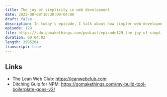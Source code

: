 ```yaml
---
title: The joy of simplicity in web development
date: 2023-08-08T10:30:00-04:00
draft: false
description: In today’s episode, I talk about how simpler web development are better for developers, too (and not just users).
episode: 129
file: https://cdn.gomakethings.com/podcast/episode129_the-joy-of-simplicity-in-web-development.mp3
duration: 00:04:03
length: 2995204
transcript: true
---
```


## Links

- The Lean Web Club: https://leanwebclub.com
- Ditching Gulp for NPM: https://gomakethings.com/my-build-tool-boilerplate-goes-v2/